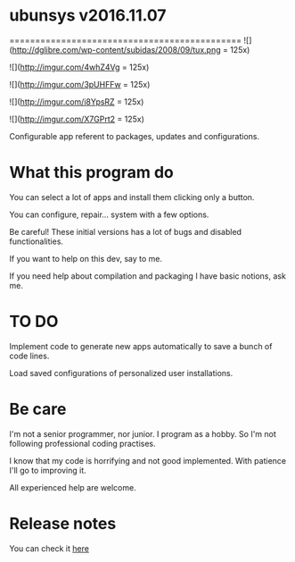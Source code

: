 # ubunsys v2016.11.07
=============================================
![](http://dglibre.com/wp-content/subidas/2008/09/tux.png = 125x)

![](http://imgur.com/4whZ4Vg = 125x)

![](http://imgur.com/3pUHFFw = 125x)

![](http://imgur.com/i8YpsRZ = 125x)

![](http://imgur.com/X7GPrt2 = 125x)

Configurable app referent to packages, updates and configurations.

What this program do
=============================================

You can select a lot of apps and install them clicking only a button.

You can configure, repair... system with a few options.

Be careful! These initial versions has a lot of bugs and disabled functionalities.

If you want to help on this dev, say to me.

If you need help about compilation and packaging I have basic notions, ask me.

TO DO
=============================================

Implement code to generate new apps automatically to save a bunch of code lines.

Load saved configurations of personalized user installations.

Be care
=============================================

I'm not a senior programmer, nor junior. I program as a hobby. So I'm not following professional coding practises.

I know that my code is horrifying and not good implemented. With patience I'll go to improving it.

All experienced help are welcome.

Release notes
=============================================
You can check it [here](https://github.com/adgellida/ubunsys/releases)
